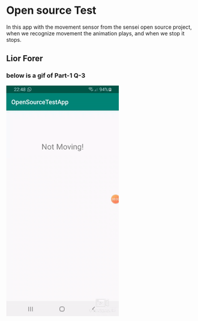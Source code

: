 # Open source Test
In this app with the movement sensor from the sensei open source project, when we 
recognize movement the animation plays, and when we stop it stops.

## Lior Forer

### below is a gif of Part-1 Q-3

<p>
  <img src="open_source_test_gif.gif" width="300"  title="open_source_test">
</p>

